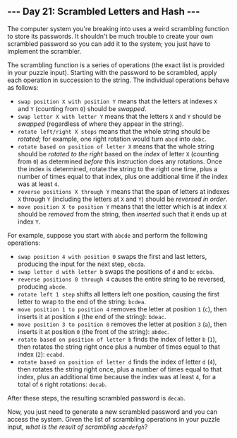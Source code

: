 ## \--- Day 21: Scrambled Letters and Hash ---

The computer system you're breaking into uses a weird scrambling
function to store its passwords. It shouldn't be much trouble to create
your own scrambled password so you can add it to the system; you just
have to implement the scrambler.

The scrambling function is a series of operations (the exact list is
provided in your puzzle input). Starting with the password to be
scrambled, apply each operation in succession to the string. The
individual operations behave as follows:

  - `swap position X with position Y` means that the letters at indexes
    `X` and `Y` (counting from `0`) should be *swapped*.
  - `swap letter X with letter Y` means that the letters `X` and `Y`
    should be *swapped* (regardless of where they appear in the string).
  - `rotate left/right X steps` means that the whole string should be
    *rotated*; for example, one right rotation would turn `abcd` into
    `dabc`.
  - `rotate based on position of letter X` means that the whole string
    should be *rotated to the right* based on the *index* of letter `X`
    (counting from `0`) as determined *before* this instruction does any
    rotations. Once the index is determined, rotate the string to the
    right one time, plus a number of times equal to that index, plus one
    additional time if the index was at least `4`.
  - `reverse positions X through Y` means that the span of letters at
    indexes `X` through `Y` (including the letters at `X` and `Y`)
    should be *reversed in order*.
  - `move position X to position Y` means that the letter which is at
    index `X` should be *removed* from the string, then *inserted* such
    that it ends up at index `Y`.

For example, suppose you start with `abcde` and perform the following
operations:

  - `swap position 4 with position 0` swaps the first and last letters,
    producing the input for the next step, `ebcda`.
  - `swap letter d with letter b` swaps the positions of `d` and `b`:
    `edcba`.
  - `reverse positions 0 through 4` causes the entire string to be
    reversed, producing `abcde`.
  - `rotate left 1 step` shifts all letters left one position, causing
    the first letter to wrap to the end of the string: `bcdea`.
  - `move position 1 to position 4` removes the letter at position `1`
    (`c`), then inserts it at position `4` (the end of the string):
    `bdeac`.
  - `move position 3 to position 0` removes the letter at position `3`
    (`a`), then inserts it at position `0` (the front of the string):
    `abdec`.
  - `rotate based on position of letter b` finds the index of letter `b`
    (`1`), then rotates the string right once plus a number of times
    equal to that index (`2`): `ecabd`.
  - `rotate based on position of letter d` finds the index of letter `d`
    (`4`), then rotates the string right once, plus a number of times
    equal to that index, plus an additional time because the index was
    at least `4`, for a total of `6` right rotations: `decab`.

After these steps, the resulting scrambled password is `decab`.

Now, you just need to generate a new scrambled password and you can
access the system. Given the list of scrambling operations in your
puzzle input, *what is the result of scrambling `abcdefgh`*?
